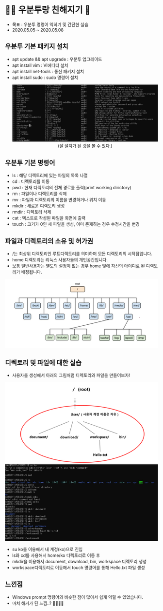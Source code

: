 # 👨‍💻 우분투랑 친해지기 🥰
- 목표 : 우분투 명령어 익히기 및 간단한 실습
- 2020.05.05 ~ 2020.05.08

## 우분투 기본 패키지 설치
- apt update && apt upgrade : 우분투 업그레이드
- apt install vim : VI에디터 설치
- apt install net-tools : 통신 패키지 설치 
- apt install sudo : sudo 명령어 설치
  <p align = 'center'>
    <img src = "https://github.com/KGJsGit/my_Cloud-studio/blob/master/pics/f2-2.JPG">
    (잘 설치가 된 것을 볼 수 있다.)
  </p>
  
## 우분투 기본 명령어
- ls : 해당 디렉토리에 있는 파일의 목록 나열
- cd : 디렉토리를 이동
- pwd : 현재 디렉토리의 전체 경로를 출력(print working dirictory)
- rm : 파일이나 디렉토리를 삭제
- mv : 파일과 디렉토리의 이름을 변경하거나 위치 이동
- mkdir : 새로운 디렉토리 생성
- rmdir : 디렉토리 삭제
- cat : 텍스트로 작성된 파일을 화면에 출력
- touch : 크기가 0인 새 파일을 생성, 이미 존재하는 경우 수정시간을 변경

## 파일과 디렉토리의 소유 및 허가권
- /는 최상위 디렉토리인 루트디렉토리를 의미하며 모든 디렉토리의 시작점입니다.
- home 디렉토리는 리눅스 사용자들의 개인공간입니다.
- 보통 일반사용자는 별도의 설정이 없는 경우 home 및에 자신의 아이디로 된 디렉토리가 배정됩니다.
<p align = 'center'>
     <img src = "https://github.com/KGJsGit/my_Cloud-studio/blob/master/pics/fp2/f2-3.JPG">
</p>

## 디렉토리 및 파일에 대한 실습
- 사용자를 생성해서 아래의 그림처럼 디렉토리와 파일을 만들어보자!
<p align = 'center'>
     <img src = "https://github.com/KGJsGit/my_Cloud-studio/blob/master/pics/f2-1.png">
     <img src = "https://github.com/KGJsGit/my_Cloud-studio/blob/master/pics/fp2/f2-5.JPG">
</p>

- su ko를 이용해서 내 계정(ko)으로 진입
- ls와 cd를 사용해서 home/ko 디렉토리로 이동 후
- mkdir을 이용해서 document, download, bin, workspace 디렉토리 생성
- workspace디렉토리로 이동해서 touch 명령어를 통해 Hello.txt 파일 생성

## 느낀점
- Windows prompt 명령어와 비슷한 점이 많아서 쉽게 익힐 수 있었습니다.
- 마치 해커가 된 느낌..? 👨‍💻👨‍💻
